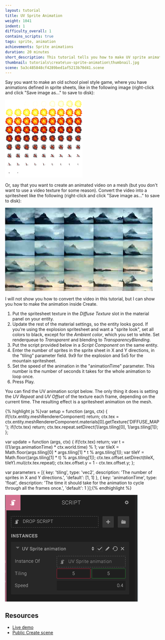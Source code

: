```yaml
---
layout: tutorial
title: UV Sprite Animation
weight: 1041
indent: 1
difficulty_overall: 1
contains_scripts: true
tags: sprite, animation
achievements: Sprite animations
duration: 20 minutes
short_description: This tutorial tells you how to make UV sprite animation via a simple script.
thumbnail: tutorials\create\uv-sprite-animation\thumbnail.jpg
scene: 5a3c485848cf4289bed1af5213b70d41.scene
---
```

Say you want to make an old school pixel style game, where you have animations defined in sprite sheets, like in the following image (right-click and click "Save image as..." to save to disk):

<img src="spritesheet.png" style="max-width:50%"/>

Or, say that you want to create an animated video on a mesh (but you don't want to use a video texture for some reason). Convert the video into a spritesheet like the following (right-click and click "Save image as..." to save to disk):

![](sprite-video.jpg)

I will not show you how to convert the video in this tutorial, but I can show you how to make the animation inside Create.

1. Put the spritesheet texture in the *Diffuse Texture* slot in the material panel on your entity.
2. Update the rest of the material settings, so the entity looks good. If you're using the explosion spritesheet and want a "sprite look", set all colors to black, except for the *Ambient color*, which you set to white. Set renderqueue to *Transparent* and blending to *TransparencyBlending*.
3. Put the script provided below in a *Script Component* on the same entity.
4. Enter the number of sprites in the sprite sheet in X and Y directions, in the "tiling" parameter field. 9x9 for the explosion and 5x5 for the mountain spritesheet.
5. Set the speed of the animation in the "animationTime" parameter. This number is the number of seconds it takes for the whole animation to loop once.
6. Press Play.

You can find the UV animation script below. The only thing it does is setting the *UV Repeat* and *UV Offset* of the texture each frame, depending on the current time. The resulting effect is a spritesheet animation on the mesh.

{% highlight js %}var setup = function (args, ctx) {
  if(!ctx.entity.meshRendererComponent) return;
  ctx.tex = ctx.entity.meshRendererComponent.materials[0].getTexture('DIFFUSE_MAP');
  if(!ctx.tex) return;
  ctx.tex.repeat.setDirect(1/args.tiling[0], 1/args.tiling[1]);
};

var update = function (args, ctx) {
  if(!ctx.tex) return;
  var t = ((1/args.animationTime) * ctx.world.time) % 1;
  var tileX = Math.floor(args.tiling[0] * args.tiling[1] * t % args.tiling[1]);
  var tileY = Math.floor((args.tiling[1] * t) % args.tiling[1]);
  ctx.tex.offset.setDirect(tileX, tileY).mul(ctx.tex.repeat);
  ctx.tex.offset.y = 1 - ctx.tex.offset.y;
};

var parameters = [{
  key: 'tiling',
  type: 'vec2',
  description: 'The number of sprites in X and Y directions.',
  'default': [1, 1]
}, {
  key: 'animationTime',
  type: 'float',
  description: 'The time it should take for the animation to cycle through all the frames once.',
  'default': 1
}];{% endhighlight %}

![](sprite-uv-animation-script.png)

## Resources

* [Live demo](https://c1.goote.ch/5a3c485848cf4289bed1af5213b70d41.scene)
* [Public Create scene](https://create.goocreate.com/edit/5a3c485848cf4289bed1af5213b70d41.scene)
